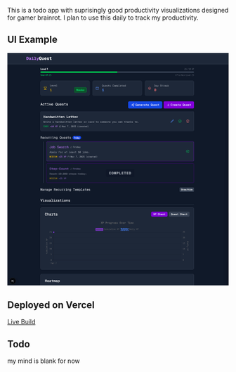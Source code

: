 This is a todo app with suprisingly good productivity visualizations designed for gamer brainrot. I plan to use this daily to track my productivity.

## UI Example

![Daily Quest GIF](https://github.com/AMoir117/daily-quest/blob/main/media/dailyquest-f.gif?raw=true)


## Deployed on Vercel

[Live Build](https://daily-quest-git-main-amoir117s-projects.vercel.app/)

## Todo

my mind is blank for now
